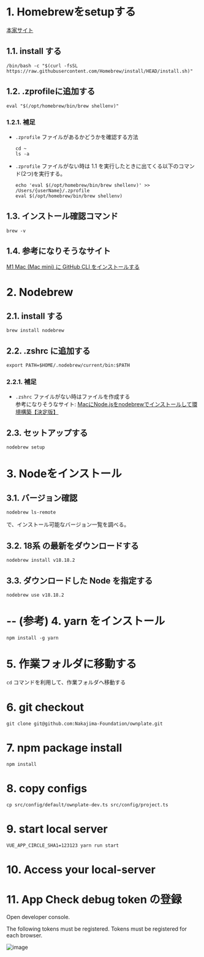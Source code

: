 
# 1. Homebrewをsetupする

[本家サイト](https://brew.sh/ja)

## 1.1. install する
```
/bin/bash -c "$(curl -fsSL https://raw.githubusercontent.com/Homebrew/install/HEAD/install.sh)"
```

## 1.2. .zprofileに追加する
```
eval "$(/opt/homebrew/bin/brew shellenv)"
```

### 1.2.1. 補足
-  `.zprofile` ファイルがあるかどうかを確認する方法  
	```
	cd ~
	ls -a
	```

-  `.zprofile` ファイルがない時は 1.1 を実行したときに出てくる以下のコマンド(2つ)を実行する。
	```
	echo 'eval $(/opt/homebrew/bin/brew shellenv)' >> /Users/{userName}/.zprofile
	eval $(/opt/homebrew/bin/brew shellenv)
	```

## 1.3. インストール確認コマンド  
```
brew -v
```

## 1.4. 参考になりそうなサイト
[M1 Mac (Mac mini) に GitHub CLI をインストールする](https://qiita.com/m-tmatma/items/a908422e26a70fadefdd)


# 2. Nodebrew

## 2.1. install する
```
brew install nodebrew
```

## 2.2. .zshrc に追加する

```
export PATH=$HOME/.nodebrew/current/bin:$PATH
```

### 2.2.1. 補足
-  `.zshrc` ファイルがない時はファイルを作成する  
	参考になりそうなサイト: [MacにNode.jsをnodebrewでインストールして環境構築【決定版】](https://qiita.com/7110/items/efe0be1be11bed1db143)

## 2.3. セットアップする
```
nodebrew setup
```

# 3. Nodeをインストール
## 3.1. バージョン確認
```
nodebrew ls-remote
```
で、インストール可能なバージョン一覧を調べる。

## 3.2. **18系** の最新をダウンロードする

```
nodebrew install v18.18.2 
```

## 3.3. ダウンロードした Node を指定する
```
nodebrew use v18.18.2
```

# -- (参考) 4. yarn をインストール
```
npm install -g yarn
```

# 5. 作業フォルダに移動する
`cd` コマンドを利用して、作業フォルダへ移動する

# 6. git checkout

```
git clone git@github.com:Nakajima-Foundation/ownplate.git
```

# 7. npm package install

```
npm install
```

# 8. copy configs

```
cp src/config/default/ownplate-dev.ts src/config/project.ts
```

# 9. start local server

```
VUE_APP_CIRCLE_SHA1=123123 yarn run start
```

# 10. Access your local-server

# 11. App Check debug token の登録

Open developer console.

The following tokens must be registered.  Tokens must be registered for each browser.

![image](https://user-images.githubusercontent.com/39753696/191877866-68ad651b-c361-4d84-99f5-cadaf370229b.png)


